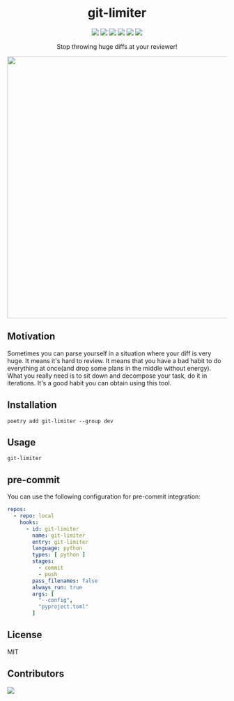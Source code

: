 
<h1 align="center">
 git-limiter
</h1>

<p align="center">

<img src="https://codecov.io/gh/skonik/git-limiter/branch/main/graph/badge.svg?token=3IAOQBZRC0">
<img src="https://github.com/skonik/git-limiter/actions/workflows/test.yml/badge.svg">
<img src="https://results.pre-commit.ci/badge/github/skonik/git-limiter/main.svg">
<img src="https://img.shields.io/badge/python-3.8-blue.svg">
<img src="https://img.shields.io/badge/code%20style-black-000000.svg">
<img src="https://img.shields.io/badge/License-MIT-yellow.svg">

</p>


<p align="center">
  Stop throwing huge diffs at your reviewer!


</p>

<p align="center">
 <a href=https://asciinema.org/a/vFSqDn1xYykAPSBhaBcvzrY8s>
  <img src=https://user-images.githubusercontent.com/50069473/230719851-c6839a73-97b1-4eae-8b7a-d18c37aa1575.gif width=600>
 </a>
</p>




## Motivation
Sometimes you can parse yourself in a situation where your diff is very huge.
It means it's hard to review. It means that you have a bad habit to do everything at once(and drop some plans in the middle without energy).
What you really need is to sit down and decompose your task, do it in iterations. It's a good habit you can obtain using this tool. 

## Installation

```console
poetry add git-limiter --group dev
```

## Usage

```console
git-limiter
```


## pre-commit

You can use the following configuration for pre-commit integration:

```yaml
repos:
  - repo: local
    hooks:
      - id: git-limiter
        name: git-limiter
        entry: git-limiter
        language: python
        types: [ python ]
        stages:
          - commit
          - push
        pass_filenames: false
        always_run: true
        args: [
          "--config",
          "pyproject.toml"
        ]

```

## License
MIT

## Contributors

<a href="https://github.com/skonik/git-limiter/graphs/contributors">
  <img src="https://contrib.rocks/image?repo=skonik/git-limiter" />
</a>

